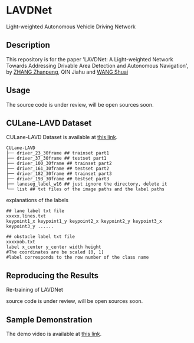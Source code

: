 # LAVDNet
Light-weighted Autonomous Vehicle Driving Network

## Description

This repository is for the paper 'LAVDNet: A Light-weighted Network Towards Addressing Drivable Area Detection and Autonomous Navigation', by [ZHANG Zhanpeng](<https://github.com/phosphenesvision>), QIN Jiahu and [WANG Shuai](<https://github.com/wsustcid>)

## Usage

The source code is under review, will be open sources soon.



## CULane-LAVD Dataset

CULane-LAVD Dataset is available at [this link](https://rec.ustc.edu.cn/share/519723d0-8177-11eb-8642-859c53f2d0b6).

```
CULane-LAVD
├── driver_23_30frame ## trainset part1
├── driver_37_30frame ## testset part1
├── driver_100_30frame ## trainset part2
├── driver_161_30frame ## testset part2
├── driver_182_30frame ## trainset part3
├── driver_193_30frame ## testset part3
├── laneseg_label_w16 ## just ignore the directory, delete it
└── list ## txt files of the image paths and the label paths

```

explanations of the labels

```
## lane label txt file
xxxxx.lines.txt
keypoint1_x keypoint1_y keypoint2_x keypoint2_y keypoint3_x keypoint3_y ......

## obstacle label txt file
xxxxxob.txt
label x_center y_center width height 
#The coordinates are be scaled [0, 1]
#label corresponds to the row number of the class name
```



## Reproducing the Results

Re-training of LAVDNet

source code is under review, will be open sources soon.



## Sample Demonstration

The demo video is available at [this link](https://rec.ustc.edu.cn/share/876abeb0-8177-11eb-a909-85ece19ef25d). 